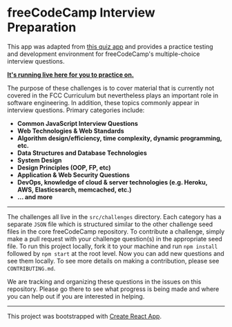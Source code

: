 # freeCodeCamp Interview Preparation

This app was adapted from [this quiz app](https://github.com/bonham000/react-quiz-app) and provides a practice testing and development environment for freeCodeCamp's multiple-choice interview questions.

**[It's running live here for you to practice on.](http://fcc-quiz.surge.sh/)**

The purpose of these challenges is to cover material that is currently not covered in the FCC Curriculum but nevertheless plays an important role in software engineering. In addition, these topics commonly appear in interview questions. Primary categories include:

- **Common JavaScript Interview Questions**
- **Web Technologies & Web Standards**
- **Algorithm design/efficiency, time complexity, dynamic programming, etc.**
- **Data Structures and Database Technologies**
- **System Design**
- **Design Principles (OOP, FP, etc)**
- **Application & Web Security Questions**
- **DevOps, knowledge of cloud & server technologies (e.g. Heroku, AWS, Elasticsearch, memcached, etc.)**
- **... and more**

---

The challenges all live in the `src/challenges` directory. Each category has a separate `JSON` file which is structured similar to the other challenge seed files in the core freeCodeCamp repository. To contribute a challenge, simply make a pull request with your challenge question(s) in the appropriate seed file. To run this project locally, fork it to your machine and run `npm install` followed by `npm start` at the root level. Now you can add new questions and see them locally. To see more details on making a contribution, please see `CONTRIBUTING.md`.

We are tracking and organizing these questions in the issues on this repository. Please go there to see what progress is being made and where you can help out if you are interested in helping.

---

This project was bootstrapped with [Create React App](https://github.com/facebookincubator/create-react-app).
